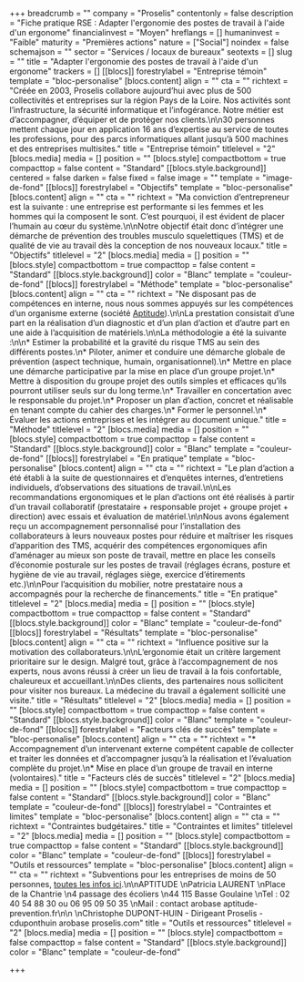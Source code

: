 +++
breadcrumb = ""
company = "Proselis"
contentonly = false
description = "Fiche pratique RSE : Adapter l'ergonomie des postes de travail à l'aide d'un ergonome"
financialinvest = "Moyen"
hreflangs = []
humaninvest = "Faible"
maturity = "Premières actions"
nature = ["Social"]
noindex = false
schemajson = ""
sector = "Services / locaux de bureaux"
seotexts = []
slug = ""
title = "Adapter l'ergonomie des postes de travail à l'aide d'un ergonome"
trackers = []
[[blocs]]
forestrylabel = "Entreprise témoin"
template = "bloc-personalise"
[blocs.content]
align = ""
cta = ""
richtext = "Créée en 2003, Proselis collabore aujourd’hui avec plus de 500 collectivités et entreprises sur la région Pays de la Loire. Nos activités sont l’infrastructure, la sécurité informatique et l’infogérance. Notre métier est d’accompagner, d’équiper et de protéger nos clients.\n\n30 personnes mettent chaque jour en application 16 ans d’expertise au service de toutes les professions, pour des parcs informatiques allant jusqu’à 500 machines et des entreprises multisites."
title = "Entreprise témoin"
titlelevel = "2"
[blocs.media]
media = []
position = ""
[blocs.style]
compactbottom = true
compacttop = false
content = "Standard"
[[blocs.style.background]]
centered = false
darken = false
fixed = false
image = ""
template = "image-de-fond"
[[blocs]]
forestrylabel = "Objectifs"
template = "bloc-personalise"
[blocs.content]
align = ""
cta = ""
richtext = "Ma conviction d’entrepreneur est la suivante : une entreprise est performante si les femmes et les hommes qui la composent le sont. C’est pourquoi, il est évident de placer l’humain au cœur du système.\n\nNotre objectif était donc d’intégrer une démarche de prévention des troubles musculo squelettiques (TMS) et de qualité de vie au travail dès la conception de nos nouveaux locaux."
title = "Objectifs"
titlelevel = "2"
[blocs.media]
media = []
position = ""
[blocs.style]
compactbottom = true
compacttop = false
content = "Standard"
[[blocs.style.background]]
color = "Blanc"
template = "couleur-de-fond"
[[blocs]]
forestrylabel = "Méthode"
template = "bloc-personalise"
[blocs.content]
align = ""
cta = ""
richtext = "Ne disposant pas de compétences en interne, nous nous sommes appuyés sur les compétences d’un organisme externe (société [Aptitude](https://www.aptitude-prevention.fr/)).\n\nLa prestation consistait d’une part en la réalisation d’un diagnostic et d’un plan d’action et d’autre part en une aide à l’acquisition de matériels.\n\nLa méthodologie a été la suivante :\n\n* Estimer la probabilité et la gravité du risque TMS au sein des différents postes.\n* Piloter, animer et conduire une démarche globale de prévention (aspect technique, humain, organisationnel).\n* Mettre en place une démarche participative par la mise en place d’un groupe projet.\n* Mettre à disposition du groupe projet des outils simples et efficaces qu’ils pourront utiliser seuls sur du long terme.\n* Travailler en concertation avec le responsable du projet.\n* Proposer un plan d’action, concret et réalisable en tenant compte du cahier des charges.\n* Former le personnel.\n* Évaluer les actions entreprises et les intégrer au document unique."
title = "Méthode"
titlelevel = "2"
[blocs.media]
media = []
position = ""
[blocs.style]
compactbottom = true
compacttop = false
content = "Standard"
[[blocs.style.background]]
color = "Blanc"
template = "couleur-de-fond"
[[blocs]]
forestrylabel = "En pratique"
template = "bloc-personalise"
[blocs.content]
align = ""
cta = ""
richtext = "Le plan d’action a été établi à la suite de questionnaires et d’enquêtes internes, d’entretiens individuels, d’observations des situations de travail.\n\nLes recommandations ergonomiques et le plan d’actions ont été réalisés à partir d’un travail collaboratif (prestataire + responsable projet + groupe projet + direction) avec essais et évaluation de matériel.\n\nNous avons également reçu un accompagnement personnalisé pour l’installation des collaborateurs à leurs nouveaux postes pour réduire et maîtriser les risques d’apparition des TMS, acquérir des compétences ergonomiques afin d’aménager au mieux son poste de travail, mettre en place les conseils d’économie posturale sur les postes de travail (réglages écrans, posture et hygiène de vie au travail, réglages siège, exercice d’étirements etc.)\n\nPour l’acquisition du mobilier, notre prestataire nous a accompagnés pour la recherche de financements."
title = "En pratique"
titlelevel = "2"
[blocs.media]
media = []
position = ""
[blocs.style]
compactbottom = true
compacttop = false
content = "Standard"
[[blocs.style.background]]
color = "Blanc"
template = "couleur-de-fond"
[[blocs]]
forestrylabel = "Résultats"
template = "bloc-personalise"
[blocs.content]
align = ""
cta = ""
richtext = "Influence positive sur la motivation des collaborateurs.\n\nL’ergonomie était un critère largement prioritaire sur le design. Malgré tout, grâce à l’accompagnement de nos experts, nous avons réussi à créer un lieu de travail à la fois confortable, chaleureux et accueillant.\n\nDes clients, des partenaires nous sollicitent pour visiter nos bureaux. La médecine du travail a également sollicité une visite."
title = "Résultats"
titlelevel = "2"
[blocs.media]
media = []
position = ""
[blocs.style]
compactbottom = true
compacttop = false
content = "Standard"
[[blocs.style.background]]
color = "Blanc"
template = "couleur-de-fond"
[[blocs]]
forestrylabel = "Facteurs clés de succès"
template = "bloc-personalise"
[blocs.content]
align = ""
cta = ""
richtext = "* Accompagnement d’un intervenant externe compétent capable de collecter et traiter les données et d’accompagner jusqu’à la réalisation et l’évaluation complète du projet.\n* Mise en place d’un groupe de travail en interne (volontaires)."
title = "Facteurs clés de succès"
titlelevel = "2"
[blocs.media]
media = []
position = ""
[blocs.style]
compactbottom = true
compacttop = false
content = "Standard"
[[blocs.style.background]]
color = "Blanc"
template = "couleur-de-fond"
[[blocs]]
forestrylabel = "Contraintes et limites"
template = "bloc-personalise"
[blocs.content]
align = ""
cta = ""
richtext = "Contraintes budgétaires."
title = "Contraintes et limites"
titlelevel = "2"
[blocs.media]
media = []
position = ""
[blocs.style]
compactbottom = true
compacttop = false
content = "Standard"
[[blocs.style.background]]
color = "Blanc"
template = "couleur-de-fond"
[[blocs]]
forestrylabel = "Outils et ressources"
template = "bloc-personalise"
[blocs.content]
align = ""
cta = ""
richtext = "Subventions pour les entreprises de moins de 50 personnes, [toutes les infos ici](https://www.economie.gouv.fr/entreprises/aide-troubles-musculo-squelettiques-TMS-pro#:\\~:text=L%27Assurance%20maladie%20propose%20une,du%20travail%20pour%20leurs%20salari%C3%A9s).\n\nAPTITUDE  \nPatricia LAURENT  \nPlace de la Chantrie  \n4 passage des écoliers  \n44 115 Basse Goulaine  \nTel : 02 40 54 88 30 ou 06 95 09 50 35  \nMail : contact arobase aptitude-prevention.fr\n\n  \nChristophe DUPONT-HUIN - Dirigeant Proselis - cduponthuin arobase proselis.com"
title = "Outils et ressources"
titlelevel = "2"
[blocs.media]
media = []
position = ""
[blocs.style]
compactbottom = false
compacttop = false
content = "Standard"
[[blocs.style.background]]
color = "Blanc"
template = "couleur-de-fond"

+++
